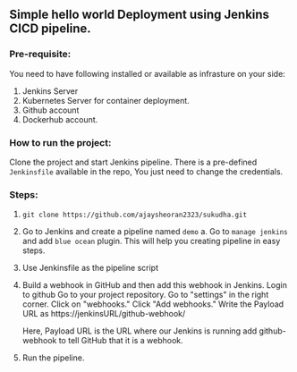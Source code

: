 ## Simple hello world Deployment using Jenkins CICD pipeline.

### Pre-requisite:
  You need to have following installed or available as infrasture on your side:
  1. Jenkins Server
  2. Kubernetes Server for container deployment.
  3. Github account
  4. Dockerhub account.

### How to run the project:
  Clone the project and start Jenkins pipeline. There is a pre-defined `Jenkinsfile` available in the repo, You just need to change the credentials. 


### Steps:
  1. `git clone https://github.com/ajaysheoran2323/sukudha.git`
  2. Go to Jenkins and create a pipeline named `demo`
    a. Go to `manage jenkins` and add `blue ocean` plugin. This will help you creating pipeline in easy steps.
    
  3. Use Jenkinsfile as the pipeline script
  4. Build a webhook in GitHub and then add this webhook in Jenkins.
      Login to github
      Go to your project repository.
      Go to "settings" in the right corner.
      Click on "webhooks."
      Click "Add webhooks."
      Write the Payload URL as
      https://jenkinsURL/github-webhook/
      
      Here, Payload URL is the URL where our Jenkins is running add github-webhook to tell GitHub that it is a webhook.
      
  5. Run the pipeline.
  
  




